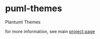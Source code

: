# puml-themes
Plantuml Themes

for more information, see main [project page](https://bschwarz.github.io/puml-themes/)
